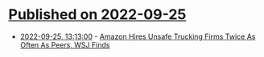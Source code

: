 # [Published on 2022-09-25](index.md)

* [2022-09-25, 13:13:00](https://tech.slashdot.org/story/22/09/24/239224/amazon-hires-unsafe-trucking-firms-twice-as-often-as-peers-wsj-finds?utm_source=rss1.0mainlinkanon&utm_medium=feed) - [Amazon Hires Unsafe Trucking Firms Twice As Often As Peers, WSJ Finds](https://tech.slashdot.org/story/22/09/24/239224/amazon-hires-unsafe-trucking-firms-twice-as-often-as-peers-wsj-finds?utm_source=rss1.0mainlinkanon&utm_medium=feed)
